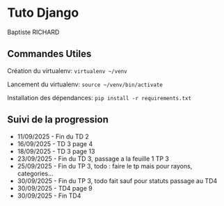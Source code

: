 # Tuto Django

Baptiste RICHARD

## Commandes Utiles

Création du virtualenv:
`virtualenv ~/venv`

Lancement du virtualenv:
`source ~/venv/bin/activate`

Installation des dépendances:
`pip install -r requirements.txt`

## Suivi de la progression

- 11/09/2025 - Fin du TD 2
- 16/09/2025 - TD 3 page 4
- 18/09/2025 - TD 3 page 13
- 23/09/2025 - Fin du TD 3, passage a la feuille 1 TP 3
- 25/09/2025 - Fin du TP 3, todo : faire le tp mais pour rayons, categories...
- 30/09/2025 - Fin du TP 3, todo fait sauf pour statuts passage au TD4
- 30/09/2025 - TD4 page 9
- 30/09/2025 - Fin TD4